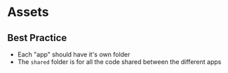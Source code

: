 Assets
======

## Best Practice

* Each "app" should have it's own folder
* The `shared` folder is for all the code shared between the different apps
